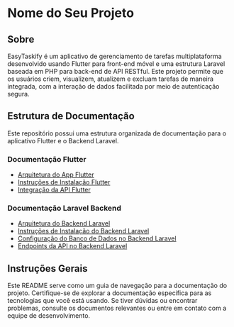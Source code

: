 # Nome do Seu Projeto

## Sobre

EasyTaskify é um aplicativo de gerenciamento de tarefas multiplataforma desenvolvido usando Flutter para front-end móvel e uma estrutura Laravel baseada em PHP para back-end de API RESTful. Este projeto permite que os usuários criem, visualizem, atualizem e excluam tarefas de maneira integrada, com a interação de dados facilitada por meio de autenticação segura.

## Estrutura de Documentação

Este repositório possui uma estrutura organizada de documentação para o aplicativo Flutter e o Backend Laravel.

### Documentação Flutter

- [Arquitetura do App Flutter](documentation/flutter_app/architecture.md)
- [Instruções de Instalação Flutter](documentation/flutter_app/installation.md)
- [Integração da API Flutter](documentation/flutter_app/api_integration.md)

### Documentação Laravel Backend

- [Arquitetura do Backend Laravel](documentation/laravel_backend/architecture.md)
- [Instruções de Instalação do Backend Laravel](documentation/laravel_backend/installation.md)
- [Configuração do Banco de Dados no Backend Laravel](documentation/laravel_backend/database.md)
- [Endpoints da API no Backend Laravel](documentation/laravel_backend/api_endpoints.md)

## Instruções Gerais

Este README serve como um guia de navegação para a documentação do projeto. Certifique-se de explorar a documentação específica para as tecnologias que você está usando. Se tiver dúvidas ou encontrar problemas, consulte os documentos relevantes ou entre em contato com a equipe de desenvolvimento.
